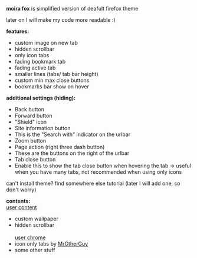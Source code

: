 **moira fox** is simplified version of deafult firefox theme

later on I will make my code more readable :)

**features:**
- custom image on new tab
- hidden scrollbar
- only icon tabs
- fading bookmark tab
- fading active tab
- smaller lines (tabs/ tab bar height)
- custom min max close buttons
- bookmarks bar show on hover

**additional settings (hiding):**
- Back button
- Forward button
- "Shield" icon
- Site information button
- This is the "Search with" indicator on the urlbar
- Zoom button
- Page action (right three dash button)
- These are the buttons on the right of the urlbar
- Tab close button
- Enable this to show the tab close button when hovering the tab -> useful when you have many tabs, not recommended when using only icons

can't install theme?
find somewhere else tutorial (later I will add one, so don't worry)

**contents:** <br>
[user content](userContent.css)
- custom wallpaper
- hidden scrollbar <br><br>
[user chrome](userChrome.css)
- icon only tabs by [MrOtherGuy](https://github.com/MrOtherGuy/firefox-csshacks)
- some other stuff
